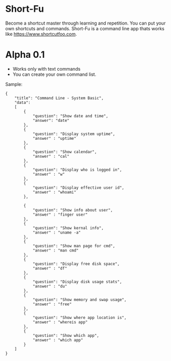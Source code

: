 Short-Fu
========
Become a shortcut master through learning and repetition. You can put your own shortcuts and commands.
Short-Fu is a command line app thats works like https://www.shortcutfoo.com.

Alpha 0.1
=========
- Works only with text commands
- You can create your own command list.

Sample:
```
{
	"title": "Command Line - System Basic",
	"data":
	[
		{
			"question": "Show date and time",
			"answer": "date"
		},
		{
			"question": "Display system uptime",
			"answer" : "uptime"
		},
		{
			"question": "Show calendar",
			"answer" : "cal"
		},
		{
			"question": "Display who is logged in",
			"answer" : "w"
		},
		{
			"question": "Display effective user id",
			"answer" : "whoami"
		},

		{
			"question": "Show info about user",
			"answer" : "finger user"
		},
		{
			"question": "Show kernal info",
			"answer" : "uname -a"
		},
		{
			"question": "Show man page for cmd",
			"answer" : "man cmd"
		},
		{
			"question": "Display free disk space",
			"answer" : "df"
		},
		{
			"question": "Display disk usage stats",
			"answer" : "du"
		},
		{
			"question": "Show memory and swap usage",
			"answer" : "free"
		},
		{
			"question": "Show where app location is",
			"answer" : "whereis app"
		},
		{
			"question": "Show which app",
			"answer" : "which app"
		}		
	]
}
```
